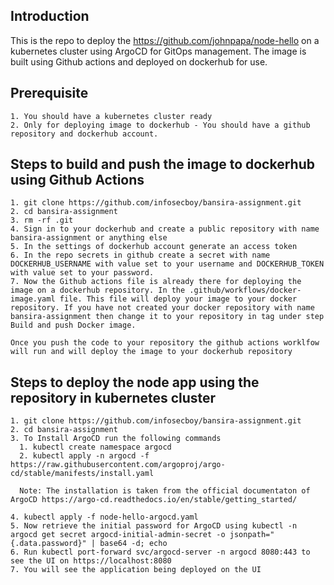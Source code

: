 ## Introduction
This is the repo to deploy the https://github.com/johnpapa/node-hello on a kubernetes cluster using ArgoCD for GitOps management. The image is built using Github actions and deployed on dockerhub for use.

## Prerequisite
    1. You should have a kubernetes cluster ready
    2. Only for deploying image to dockerhub - You should have a github repository and dockerhub account.

## Steps to build and push the image to dockerhub using Github Actions
    1. git clone https://github.com/infosecboy/bansira-assignment.git
    2. cd bansira-assignment
    3. rm -rf .git
    4. Sign in to your dockerhub and create a public repository with name bansira-assignment or anything else
    5. In the settings of dockerhub account generate an access token
    6. In the repo secrets in github create a secret with name DOCKERHUB_USERNAME with value set to your username and DOCKERHUB_TOKEN with value set to your password.
    7. Now the Github actions file is already there for deploying the image on a dockerhub repository. In the .github/workflows/docker-image.yaml file. This file will deploy your image to your docker repository. If you have not created your docker repository with name bansira-assignment then change it to your repository in tag under step Build and push Docker image.
    
    Once you push the code to your repository the github actions worklfow will run and will deploy the image to your dockerhub repository

## Steps to deploy the node app using the repository in kubernetes cluster
    1. git clone https://github.com/infosecboy/bansira-assignment.git
    2. cd bansira-assignment
    3. To Install ArgoCD run the following commands
      1. kubectl create namespace argocd
      2. kubectl apply -n argocd -f https://raw.githubusercontent.com/argoproj/argo-cd/stable/manifests/install.yaml
      
      Note: The installation is taken from the official documentaton of ArgoCD https://argo-cd.readthedocs.io/en/stable/getting_started/
    
    4. kubectl apply -f node-hello-argocd.yaml
    5. Now retrieve the initial password for ArgoCD using kubectl -n argocd get secret argocd-initial-admin-secret -o jsonpath="{.data.password}" | base64 -d; echo
    6. Run kubectl port-forward svc/argocd-server -n argocd 8080:443 to see the UI on https://localhost:8080
    7. You will see the application being deployed on the UI


